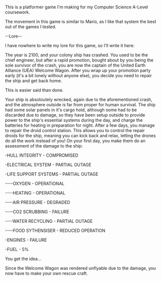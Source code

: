 This is a platformer game I'm making for my Computer Science A-Level coursework.

The movement in this game is similar to Mario, as I like that system the best out of the games I tested.

--Lore--

I have nowhere to write my lore for this game, so I'll write it here:

The year is 2100, and your colony ship has crashed. You used to be the chief engineer, but after a rapid promotion, bought about by you being the sole survivor of the crash, you are now the captain of the United Earth Alliance (UEA) Welcome Wagon. After you wrap up your promotion party early (it's a bit lonely without anyone else), you decide you need to repair the ship and get back home.

This is easier said than done.

Your ship is absoloutely wrecked, again due to the aforementioned crash, and the atmosphere outside is far from proper for human survival. The ship had some solar panels in it's cargo hold, although some had to be discarded due to damage, so they have been setup outside to provide power to the ship's essential systems during the day, and charge the batteries for heating in preparation for night. After a few days, you manage to repair the droid control station. This allows you to control the repair droids for the ship, meaning you can kick back and relax, letting the drones do all the work instead of you! On your first day, you make them do an assessment of the damage to the ship:

-HULL INTEGRITY - COMPROMISED

-ELECTRICAL SYSTEM - PARTIAL OUTAGE

-LIFE SUPPORT SYSTEMS - PARTIAL OUTAGE

----OXYGEN - OPERATIONAL
    
----HEATING - OPERATIONAL

----AIR PRESSURE - DEGRADED
    
----CO2 SCRUBBING - FAILURE

----WATER RECYCLING - PARTIAL OUTAGE

----FOOD SYTHENSISER - REDUCED OPERATION

-ENGINES - FAILURE

-FUEL - 5%

You get the idea...

Since the Welcome Wagon was rendered unflyable due to the damage, you now have to make your own rescue craft.

